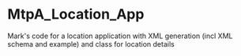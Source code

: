 MtpA_Location_App
=================

Mark's code for a location application with XML generation (incl XML schema and example) and class for location details
